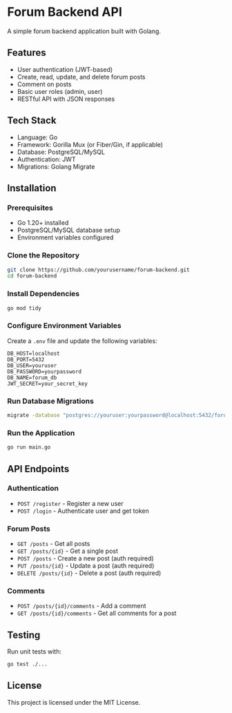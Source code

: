 # Forum Backend API

A simple forum backend application built with Golang.

## Features
- User authentication (JWT-based)
- Create, read, update, and delete forum posts
- Comment on posts
- Basic user roles (admin, user)
- RESTful API with JSON responses

## Tech Stack
- Language: Go
- Framework: Gorilla Mux (or Fiber/Gin, if applicable)
- Database: PostgreSQL/MySQL
- Authentication: JWT
- Migrations: Golang Migrate

## Installation

### Prerequisites
- Go 1.20+ installed
- PostgreSQL/MySQL database setup
- Environment variables configured

### Clone the Repository
```sh
git clone https://github.com/yourusername/forum-backend.git
cd forum-backend
```

### Install Dependencies
```sh
go mod tidy
```

### Configure Environment Variables
Create a `.env` file and update the following variables:
```env
DB_HOST=localhost
DB_PORT=5432
DB_USER=youruser
DB_PASSWORD=yourpassword
DB_NAME=forum_db
JWT_SECRET=your_secret_key
```

### Run Database Migrations
```sh
migrate -database "postgres://youruser:yourpassword@localhost:5432/forum_db?sslmode=disable" -path ./migrations up
```

### Run the Application
```sh
go run main.go
```

## API Endpoints

### Authentication
- `POST /register` - Register a new user
- `POST /login` - Authenticate user and get token

### Forum Posts
- `GET /posts` - Get all posts
- `GET /posts/{id}` - Get a single post
- `POST /posts` - Create a new post (auth required)
- `PUT /posts/{id}` - Update a post (auth required)
- `DELETE /posts/{id}` - Delete a post (auth required)

### Comments
- `POST /posts/{id}/comments` - Add a comment
- `GET /posts/{id}/comments` - Get all comments for a post

## Testing
Run unit tests with:
```sh
go test ./...
```

## License
This project is licensed under the MIT License.

